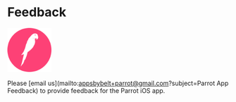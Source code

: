 # Feedback

<img width=100 src="assets/images/app-logo.png">

Please [email us](mailto:appsbybelt+parrot@gmail.com?subject=Parrot App Feedback) to provide feedback for the Parrot iOS app.
